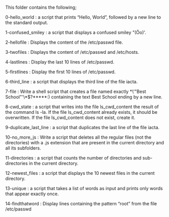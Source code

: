 This folder contains the following;

0-hello_world : a script that prints “Hello, World”, followed by a new line to the standard output.

1-confused_smiley : a script that displays a confused smiley "(Ôo)'.

2-hellofile : Displays the content of the /etc/passwd file.

3-twofiles : Displays the content of /etc/passwd and /etc/hosts.

4-lastlines : Display the last 10 lines of /etc/passwd.

5-firstlines : Display the first 10 lines of /etc/passwd.

6-third_line : a script that displays the third line of the file iacta.

7-file : Write a shell script that creates a file named exactly \*\\'"Best School"\'\\*$\?\*\*\*\*\*:) containing the text Best School ending by a new line.

8-cwd_state : a script that writes into the file ls_cwd_content the result of the command ls -la. If the file ls_cwd_content already exists, it should be overwritten. If the file ls_cwd_content does not exist, create it.

9-duplicate_last_line : a script that duplicates the last line of the file iacta.

10-no_more_js : Write a script that deletes all the regular files (not the directories) with a .js extension that are present in the current directory and all its subfolders.

11-directories : a script that counts the number of directories and sub-directories in the current directory.

12-newest_files : a script that displays the 10 newest files in the current directory.

13-unique :  a script that takes a list of words as input and prints only words that appear exactly once.

14-findthatword : Display lines containing the pattern “root” from the file /etc/passwd 
